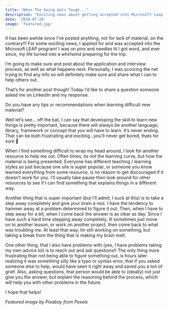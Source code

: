 ```yaml
---
title: "When The Going Gets Tough..."
description: "Exciting news about getting accepted into Microsoft Leap, and advice on learning new material"
date: '2018-07-28'
image: 'featured.jpg'
---
```

It has been awhile since I’ve posted anything, not for lack of material, on the contrary!!! For some exciting news, I applied for and was accepted into the Microsoft LEAP program! I was on pins and needles til I got word, and ever since, my life turned into a whirlwind preparing for the trip.

I’m going to make sure and post about the application and interview process, as well as what happens next. Personally, I was scouring the net trying to find any info so will definitely make sure and share what I can to help others out.

That’s for another post though! Today I’d like to share a question someone asked me on LinkedIn and my response.

 Do you have any tips or recommendations when learning difficult new material?

Well let’s see… off the bat, I can say that developing the skill to learn new things is pretty important, because there will always be another language, library, framework or concept that you will have to learn. It’s never ending. That can be both frustrating and exciting…you’ll never get bored, thats for sure 🙂

When I find something difficult to wrap my head around, I look for another resource to help me out. Often times, its not the learning curve, but how the material is being presented. Everyone has different teaching / learning styles so just because one site is super popular, or someone you know learned everything from some resource, is no reason to get discouraged if it doesn’t work for you. I’ll usually take pause then look around for other resources to see if I can find something that explains things in a different way.

Another thing that is super important (but I’ll admit, I suck at this) is to take a step away completely and give your brain a rest. I have the tendency to hammer away at a problem determined to figure it out. Then, when I have to step away for a bit, when I come back the answer is as clear as day. Since I have such a hard time stepping away completely, Ill sometimes just move on to another lesson, or work on another project, then come back to what was troubling me. At least that way, Im still working on something, but taking a break from the thing that is making my brain melt.

One other thing, that I also have problems with (yes, I have problems taking my own advice lol) is to reach out and ask questions!! The only thing more frustrating than not being able to figure something out, is hours later realizing it was something silly like a typo or syntax error, that if you asked someone else to help, would have seen it right away and saved you a ton of grief. Also, asking questions, that person would be able to (ideally) not just give you the answer, but explain the reasoning behind the process, which will help you with other problems in the future.

I hope that helps!

*Featured image by Pixabay from Pexels*
